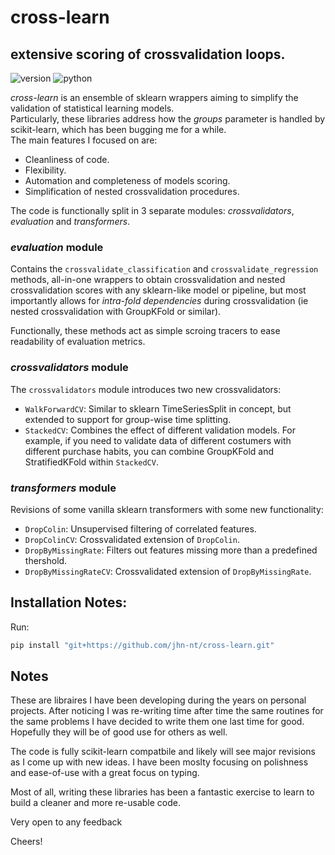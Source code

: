 # cross-learn
## extensive scoring of crossvalidation loops.
![version](https://img.shields.io/badge/version-1.0-green)
![python](https://img.shields.io/badge/python->=3.8-green)

_cross-learn_ is an ensemble of sklearn wrappers aiming to simplify the validation of statistical learning models.  
Particularly, these libraries address how the _groups_ parameter is handled by scikit-learn, which has been bugging me for a while.   
The main features I focused on are:
* Cleanliness of code.
* Flexibility.
* Automation and completeness of models scoring.
* Simplification of nested crossvalidation procedures.

The code is functionally split in 3 separate modules: _crossvalidators_, _evaluation_ and _transformers_.

### _evaluation_ module
Contains the `crossvalidate_classification` and `crossvalidate_regression` methods, all-in-one wrappers to obtain crossvalidation and nested crossvalidation scores with any sklearn-like model or pipeline, but most importantly allows for _intra-fold dependencies_ during crossvalidation (ie nested crossvalidation with GroupKFold or similar).

Functionally, these methods act as simple scroing tracers to ease readability of evaluation metrics.


### _crossvalidators_ module
The `crossvalidators` module introduces two new crossvalidators:
* `WalkForwardCV`: Similar to sklearn TimeSeriesSplit in concept, but extended to support for group-wise time splitting. 
* `StackedCV`: Combines the effect of different validation models. For example, if you need to validate data of different costumers with different purchase habits, you can combine GroupKFold and StratifiedKFold within ```StackedCV```. 

### _transformers_ module
Revisions of some vanilla sklearn transformers with some new functionality:  
* `DropColin`: Unsupervised filtering of correlated features. 
* `DropColinCV`: Crossvalidated extension of `DropColin`. 
* `DropByMissingRate`: Filters out features missing more than a predefined thershold.
* `DropByMissingRateCV`: Crossvalidated extension of `DropByMissingRate`. 

## Installation Notes:

Run:  

```python
pip install "git+https://github.com/jhn-nt/cross-learn.git"
```


## Notes

These are libraires I have been developing during the years on personal projects.
After noticing I was re-writing time after time the same routines for the same problems I have decided to write them one last time for good.  
Hopefully they will be of good use for others as well.


The code is fully scikit-learn compatbile and likely will see major revisions as I come up with new ideas.
I have been moslty focusing on polishness and ease-of-use with a great focus on typing.

Most of all, writing these libraries has been a fantastic exercise to learn to build a cleaner and more re-usable code.

Very open to any feedback

Cheers!